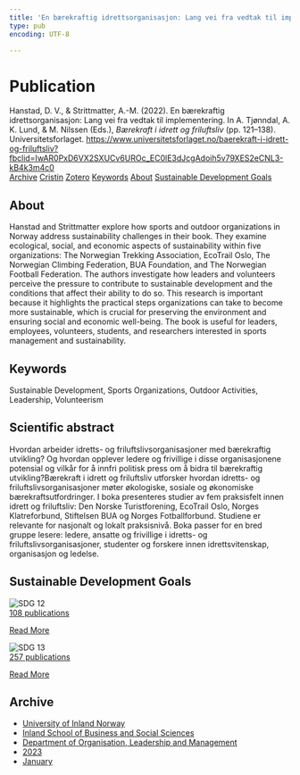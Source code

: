 ```yaml
---
title: 'En bærekraftig idrettsorganisasjon: Lang vei fra vedtak til implementering'
type: pub
encoding: UTF-8

---
```

<h1>Publication</h1>
<article id="csl-bib-container-6Y758V5P" class="csl-bib-container">
  <div class="csl-bib-body"> <div class="csl-entry">Hanstad, D. V., &#38; Strittmatter, A.-M. (2022). En bærekraftig idrettsorganisasjon: Lang vei fra vedtak til implementering. In A. Tjønndal, A. K. Lund, &#38; M. Nilssen (Eds.), <i>Bærekraft i idrett og friluftsliv</i> (pp. 121–138). Universitetsforlaget. <a href="https://www.universitetsforlaget.no/baerekraft-i-idrett-og-friluftsliv?fbclid=IwAR0PxD6VX2SXUCv6UROc_EC0lE3dJcgAdoih5v79XES2eCNL3-kB4k3m4c0">https://www.universitetsforlaget.no/baerekraft-i-idrett-og-friluftsliv?fbclid=IwAR0PxD6VX2SXUCv6UROc_EC0lE3dJcgAdoih5v79XES2eCNL3-kB4k3m4c0</a></div> </div>
  <div class="csl-bib-buttons">
    <a href="#taxonomy-article-6Y758V5P" alt="archive" class="csl-bib-button">Archive</a>
    <a href="https://app.cristin.no/results/show.jsf?id=2116172" alt="Cristin" class="csl-bib-button">Cristin</a>
    <a href="http://zotero.org/groups/5881554/items/6Y758V5P" alt="Zotero" class="csl-bib-button">Zotero</a>
    <a href="#keywords-article-6Y758V5P" alt="keywords" class="csl-bib-button">Keywords</a>
    <a href="#about-article-6Y758V5P" alt="about_pub" class="csl-bib-button">About</a>
    <a href="#sdg-article-6Y758V5P" alt="sdg" class="csl-bib-button">Sustainable Development Goals</a>
  </div>
  <div id="csl-bib-meta-container-6Y758V5P"></div>
</article>
<div id="csl-bib-meta-6Y758V5P" class="csl-bib-meta">
  <article id="about-article-6Y758V5P" class="about_pub-article">
    <h1>About</h1>
    Hanstad and Strittmatter explore how sports and outdoor organizations in Norway address sustainability challenges in their book. They examine ecological, social, and economic aspects of sustainability within five organizations: The Norwegian Trekking Association, EcoTrail Oslo, The Norwegian Climbing Federation, BUA Foundation, and The Norwegian Football Federation. The authors investigate how leaders and volunteers perceive the pressure to contribute to sustainable development and the conditions that affect their ability to do so. This research is important because it highlights the practical steps organizations can take to become more sustainable, which is crucial for preserving the environment and ensuring social and economic well-being. The book is useful for leaders, employees, volunteers, students, and researchers interested in sports management and sustainability.
  </article>
  <article id="keywords-article-6Y758V5P" class="keywords-article">
    <h1>Keywords</h1>
    Sustainable Development, Sports Organizations, Outdoor Activities, Leadership, Volunteerism
  </article>
  <article id="abstract-article-6Y758V5P" class="abstract-article">
    <h1>Scientific abstract</h1>
    Hvordan arbeider idretts- og friluftslivsorganisasjoner med bærekraftig utvikling? Og hvordan opplever ledere og frivillige i disse organisasjonene potensial og vilkår for å innfri politisk press om å bidra til bærekraftig utvikling?Bærekraft i idrett og friluftsliv utforsker hvordan idretts- og friluftslivsorganisasjoner møter økologiske, sosiale og økonomiske bærekraftsutfordringer. I boka presenteres studier av fem praksisfelt innen idrett og friluftsliv: Den Norske Turistforening, EcoTrail Oslo, Norges Klatreforbund, Stiftelsen BUA og Norges Fotballforbund. Studiene er relevante for nasjonalt og lokalt praksisnivå. Boka passer for en bred gruppe lesere: ledere, ansatte og frivillige i idretts- og friluftslivsorganisasjoner, studenter og forskere innen idrettsvitenskap, organisasjon og ledelse.
  </article>
  <article id="sdg-article-6Y758V5P" class="sdg-article">
    <h1>Sustainable Development Goals</h1>
    <div class="sdg-container"><div id="sdg12" class="sdg">
        <img src="{{< params subfolder >}}images/sdg/sdg12_en.png" class="image" alt="SDG 12">
        <div class="sdg-overlay">
          <a href="{{< params subfolder >}}en/archive/?sdg=12#archive" class="sdg-publication-count"><span>108</span> publications</a>
          <p><a href="https://sdgs.un.org/goals/goal12" class="sdg-read-more">Read More</a></p>
        </div>
      </div> <div id="sdg13" class="sdg">
        <img src="{{< params subfolder >}}images/sdg/sdg13_en.png" class="image" alt="SDG 13">
        <div class="sdg-overlay">
          <a href="{{< params subfolder >}}en/archive/?sdg=13#archive" class="sdg-publication-count"><span>257</span> publications</a>
          <p><a href="https://sdgs.un.org/goals/goal13" class="sdg-read-more">Read More</a></p>
        </div>
      </div></div>
  </article>
  <article id="taxonomy-article-6Y758V5P" class="taxonomy-article">
    <h1>Archive</h1>
    <ul>
      <li><a href="{{< params subfolder >}}en/archive/?key=3DCRN523">University of Inland Norway</a></li>
      <li><a href="{{< params subfolder >}}en/archive/?key=DU8Q9LN9">Inland School of Business and Social Sciences</a></li>
      <li><a href="{{< params subfolder >}}en/archive/?key=4LUWR3ZM">Department of Organisation, Leadership and Management</a></li>
      <li><a href="{{< params subfolder >}}en/archive/?key=THVQJFRI">2023</a></li>
      <li><a href="{{< params subfolder >}}en/archive/?key=HPPS85RX">January</a></li>
    </ul>
  </article>
</div>

